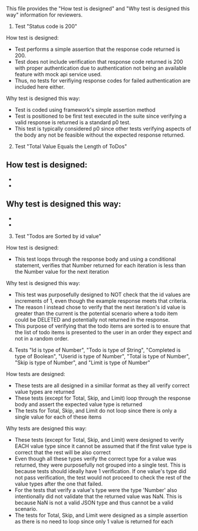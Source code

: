 This file provides the "How test is designed" and "Why test is designed this way" information for reviewers.

1. Test "Status code is 200"

How test is designed:
- Test performs a simple assertion that the response code returned is 200.
- Test does not include verification that response code returned is 200 with proper authentication due to authentication not being an available feature with mock api service used.
- Thus, no tests for verifiying response codes for failed authentication are included here either.

Why test is designed this way:
- Test is coded using framework's simple assertion method
- Test is positioned to be first test executed in the suite since verifying a valid response is returned is a standard p0 test.
- This test is typically considered p0 since other tests verifying aspects of the body any not be feasible without the expected response returned.

2. Test "Total Value Equals the Length of ToDos"

How test is designed:
-
-
-

Why test is designed this way:
-
-
-

3. Test "Todos are Sorted by id value"

How test is designed:
- This test loops through the response body and using a conditional statement, verifies that Number returned for each iteration is less than the Number value for the next iteration

Why test is designed this way:
- This test was purposefully designed to NOT check that the id values are increments of 1, even though the example response meets that criteria.
- The reason I instead chose to verify that the next iteration's id value is greater than the current is the potential scenario where a todo item could be DELETED and potentially not returned in the response.
- This purpose of verifying that the todo items are sorted is to ensure that the list of todo items is presented to the user in an order they expect and not in a random order.

4. Tests "Id is type of Number", "Todo is type of String", "Completed is type of Boolean", "Userid is type of Number", "Total is type of Number", "Skip is type of Number", and "Limit is type of Number"

How tests are designed:
- These tests are all designed in a similiar format as they all verify correct value types are returned
- These tests (except for Total, Skip, and Limit) loop through the response body and assert the expected value type is returned
- The tests for Total, Skip, and Limit do not loop since there is only a single value for each of these items

Why tests are designed this way:
- These tests (except for Total, Skip, and Limit) were designed to verify EACH value type since it cannot be assumed that if the first value type is correct that the rest will be also correct
- Even though all these types verify the correct type for a value was returned, they were purposefully not grouped into a single test.  This is because tests should ideally have 1 verification.  If one value's type did not pass verification, the test would not proceed to check the rest of the value types after the one that failed.
- For the tests that verify a value's type were the type 'Number' also intentionally did not validate that the returned value was NaN.  This is because NaN is not a valid JSON type and thus cannot be a valid scenario.
- The tests for Total, Skip, and Limit were designed as a simple assertion as there is no need to loop since only 1 value is returned for each
